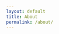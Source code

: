 ```yaml
---
layout: default
title: About
permalink: /about/
---
```


<p style="text-align:center;"><object data="https://bart-olson.github.io/Portfolio/assets/BartEE_resume.pdf" width="425" height="550"></object></p>
